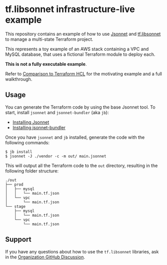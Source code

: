 # tf.libsonnet infrastructure-live example

This repository contains an example of how to use [Jsonnet](https://jsonnet.org/) and
[tf.libsonnet](https://tflibsonnet.com) to manage a multi-state Terraform project.

This represents a toy example of an AWS stack containing a VPC and MySQL database, that uses a fictional Terraform
module to deploy each.

**This is not a fully executable example**.

Refer to [Comparison to Terraform HCL](http://tflibsonnet.com/docs/what-is-tf-libsonnet/#comparison-to-terraform-hcl)
for the motivating example and a full walkthrough.

## Usage

You can generate the Terraform code by using the base Jsonnet tool. To start, install `jsonnet` and `jsonnet-bundler`
(aka `jb`):

- [Installing Jsonnet](https://github.com/google/go-jsonnet#installation-instructions)
- [Installing jsonnet-bundler](https://github.com/jsonnet-bundler/jsonnet-bundler#install)

Once you have `jsonnet` and `jb` installed, generate the code with the following commands:

```
$ jb install
$ jsonnet -J ./vendor -c -m out/ main.jsonnet
```

This will output all the Terraform code to the `out` directory, resulting in the following folder structure:

```
./out
├── prod
│   ├── mysql
│   │   └── main.tf.json
│   └── vpc
│       └── main.tf.json
└── stage
    ├── mysql
    │   └── main.tf.json
    └── vpc
        └── main.tf.json
```

## Support

If you have any questions about how to use the `tf.libsonnet` libraries, ask in the [Organization GitHub
Discussion](https://github.com/orgs/tf-libsonnet/discussions).
